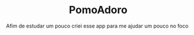 <h1 align='center'>PomoAdoro</h1>
Afim de estudar um pouco criei esse app para me ajudar um pouco no foco
